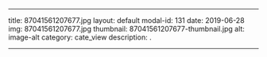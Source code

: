 
---
title: 87041561207677.jpg
layout: default
modal-id: 131
date: 2019-06-28
img: 87041561207677.jpg
thumbnail: 87041561207677-thumbnail.jpg
alt: image-alt
category: cate_view
description: .

---
